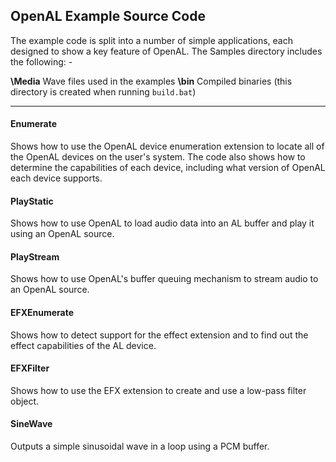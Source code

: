 ## OpenAL Example Source Code

The example code is split into a number of simple applications, each designed to show a key feature of OpenAL.
The Samples directory includes the following: -

**\Media** Wave files used in the examples
**\bin**   Compiled binaries (this directory is created when running `build.bat`)

***

#### Enumerate

Shows how to use the OpenAL device enumeration extension to locate all of the OpenAL devices on the user's system. The code also shows
how to determine the capabilities of each device, including what version of OpenAL each device supports.  

#### PlayStatic

Shows how to use OpenAL to load audio data into an AL buffer and play it using an OpenAL source.  

#### PlayStream

Shows how to use OpenAL's buffer queuing mechanism to stream audio to an OpenAL source.  

#### EFXEnumerate

Shows how to detect support for the effect extension and to find out the effect capabilities of the AL device.  

#### EFXFilter

Shows how to use the EFX extension to create and use a low-pass filter object.  

#### SineWave

Outputs a simple sinusoidal wave in a loop using a PCM buffer.
